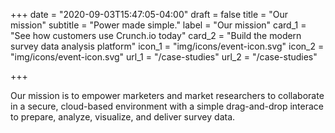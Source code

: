 +++
date = "2020-09-03T15:47:05-04:00"
draft = false
title = "Our mission"
subtitle = "Power made simple."
label = "Our mission"
card_1 = "See how customers use Crunch.io today"
card_2 = "Build the modern survey data analysis platform"
icon_1 = "img/icons/event-icon.svg"
icon_2 = "img/icons/event-icon.svg"
url_1 = "/case-studies"
url_2 = "/case-studies"

+++

Our mission is to empower marketers and market researchers  to collaborate in a secure, cloud-based environment with a simple drag-and-drop interace to prepare, analyze, visualize, and deliver survey data.
